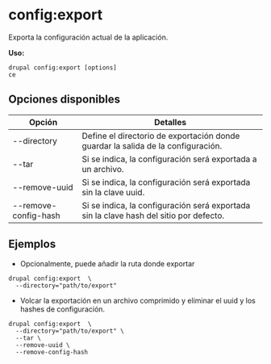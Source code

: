# config:export
Exporta la configuración actual de la aplicación.

**Uso:**
```
drupal config:export [options]
ce
```

## Opciones disponibles
Opción | Detalles
-------|-------------
--directory | Define el directorio de exportación donde guardar la salida de la configuración.
--tar | Si se indica, la configuración será exportada a un archivo.
--remove-uuid | Si se indica, la configuración será exportada sin la clave uuid.
--remove-config-hash | Si se indica, la configuración será exportada sin la clave hash del sitio por defecto.

## Ejemplos
* Opcionalmente, puede añadir la ruta donde exportar
```
drupal config:export  \
  --directory="path/to/export"
```
* Volcar la exportación en un archivo comprimido y eliminar el uuid y los hashes de configuración.
```
drupal config:export  \
  --directory="path/to/export" \
  --tar \
  --remove-uuid \
  --remove-config-hash
```
